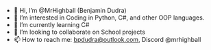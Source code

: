 - 👋 Hi, I’m @MrHighball (Benjamin Dudra)
- 👀 I’m interested in Coding in Python, C#, and other OOP languages.
- 🌱 I’m currently learning C#
- 💞️ I’m looking to collaborate on School projects
- 📫 How to reach me: bpdudra@outlook.com, Discord @mrhighball

<!---
MrHighball/MrHighball is a ✨ special ✨ repository because its `README.md` (this file) appears on your GitHub profile.
You can click the Preview link to take a look at your changes.
--->
